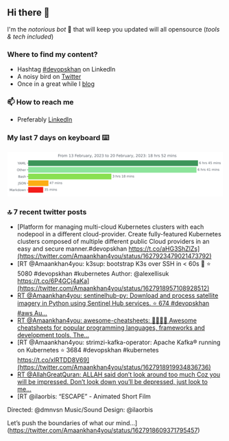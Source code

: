 <!--- [![Hits](https://hits.seeyoufarm.com/api/count/incr/badge.svg?url=https%3A%2F%2Fgithub.com%2Fakhan4u%2Fhit-counter&count_bg=%2379C83D&title_bg=%23555555&icon=&icon_color=%23E7E7E7&title=visits&edge_flat=false)](https://hits.seeyoufarm.com) --->

## Hi there 👋

I'm the _notorious bot_ 🤣 that will keep you updated will all opensource (_tools & tech included_) 

### Where to find my content?

* Hashtag [#devopskhan](https://www.linkedin.com/feed/hashtag/devopskhan) on LinkedIn
* A noisy bird on [Twitter](https://twitter.com/Amaankhan4you)
* Once in a great while I [blog](https://linuxparrot.netlify.app) 


### 📫 **How to reach me**

* Preferably [LinkedIn](https://www.linkedin.com/in/amaan-khan-linux-ninja)

### My last 7 days on keyboard ⌨️

<img src="https://github.com/akhan4u/akhan4u/blob/main/images/stat.svg" alt="Amaan's Wakatime Activity!"/>

### 🔝 7 recent twitter posts
<!-- DEVDOJO:START -->
- [Platform for managing multi-cloud Kubernetes clusters with each nodepool in a different cloud-provider. Create fully-featured Kubernetes clusters composed of multiple different public Cloud providers in an easy and secure manner.#devopskhan https://t.co/aHG3ShZlZs](https://twitter.com/Amaankhan4you/status/1627923479021473792)
- [RT @Amaankhan4you: k3sup: bootstrap K3s over SSH in &lt; 60s 🚀
⭐️ 5080
#devopskhan #kubernetes
Author: @alexellisuk
https://t.co/6P4GCj4aKa](https://twitter.com/Amaankhan4you/status/1627918957108928512)
- [RT @Amaankhan4you: sentinelhub-py: Download and process satellite imagery in Python using Sentinel Hub services.
⭐️ 674
#devopskhan #aws
Au…](https://twitter.com/Amaankhan4you/status/1627918944605728768)
- [RT @Amaankhan4you: awesome-cheatsheets: 👩‍💻👨‍💻 Awesome cheatsheets for popular programming languages, frameworks and development tools. The…](https://twitter.com/Amaankhan4you/status/1627918932354138113)
- [RT @Amaankhan4you: strimzi-kafka-operator: Apache Kafka® running on Kubernetes
⭐️ 3684
#devopskhan #kubernetes
https://t.co/xlRTDD8V69](https://twitter.com/Amaankhan4you/status/1627918919934836736)
- [RT @AllahGreatQuran: ALLAH said don’t look around too much Coz you will be impressed. Don’t look down you’ll be depressed, just look to me…](https://twitter.com/Amaankhan4you/status/1627918621505900545)
- [RT @ilaorbis: “ESCAPE” - Animated Short Film

Directed: @dmnvsn 
Music/Sound Design: @ilaorbis 

Let’s push the boundaries of what our mind…](https://twitter.com/Amaankhan4you/status/1627918609371795457)
<!-- DEVDOJO:END -->

<!-- ![Amaan's GitHub stats](https://github-readme-stats.vercel.app/api?username=akhan4u&count_private=true&show_icons=true&hide=contribs) -->
